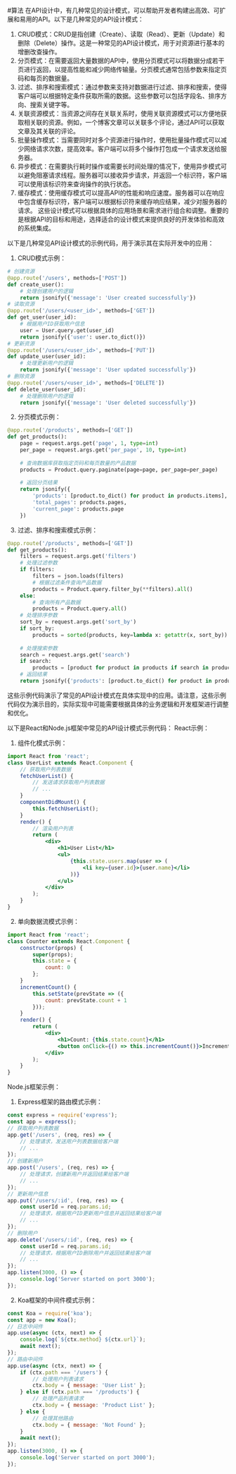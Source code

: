 #算法
在API设计中，有几种常见的设计模式，可以帮助开发者构建出高效、可扩展和易用的API。以下是几种常见的API设计模式：
1. CRUD模式：CRUD是指创建（Create）、读取（Read）、更新（Update）和删除（Delete）操作。这是一种常见的API设计模式，用于对资源进行基本的增删改查操作。
2. 分页模式：在需要返回大量数据的API中，使用分页模式可以将数据分成若干页进行返回，以提高性能和减少网络传输量。分页模式通常包括参数来指定页码和每页的数据量。
3. 过滤、排序和搜索模式：通过参数来支持对数据进行过滤、排序和搜索，使得客户端可以根据特定条件获取所需的数据。这些参数可以包括字段名、排序方向、搜索关键字等。
4. 关联资源模式：当资源之间存在关联关系时，使用关联资源模式可以方便地获取相关联的资源。例如，一个博客文章可以关联多个评论，通过API可以获取文章及其关联的评论。
5. 批量操作模式：当需要同时对多个资源进行操作时，使用批量操作模式可以减少网络请求次数，提高效率。客户端可以将多个操作打包成一个请求发送给服务器。
6. 异步模式：在需要执行耗时操作或需要长时间处理的情况下，使用异步模式可以避免阻塞请求线程。服务器可以接收异步请求，并返回一个标识符，客户端可以使用该标识符来查询操作的执行状态。
7. 缓存模式：使用缓存模式可以提高API的性能和响应速度。服务器可以在响应中包含缓存标识符，客户端可以根据标识符来缓存响应结果，减少对服务器的请求。
这些设计模式可以根据具体的应用场景和需求进行组合和调整。重要的是根据API的目标和用途，选择适合的设计模式来提供良好的开发体验和高效的系统集成。

以下是几种常见API设计模式的示例代码，用于演示其在实际开发中的应用：
1. CRUD模式示例：
```python
# 创建资源
@app.route('/users', methods=['POST'])
def create_user():
    # 处理创建用户的逻辑
    return jsonify({'message': 'User created successfully'})
# 读取资源
@app.route('/users/<user_id>', methods=['GET'])
def get_user(user_id):
    # 根据用户ID获取用户信息
    user = User.query.get(user_id)
    return jsonify({'user': user.to_dict()})
# 更新资源
@app.route('/users/<user_id>', methods=['PUT'])
def update_user(user_id):
    # 处理更新用户的逻辑
    return jsonify({'message': 'User updated successfully'})
# 删除资源
@app.route('/users/<user_id>', methods=['DELETE'])
def delete_user(user_id):
    # 处理删除用户的逻辑
    return jsonify({'message': 'User deleted successfully'})
```
2. 分页模式示例：
```python
@app.route('/products', methods=['GET'])
def get_products():
    page = request.args.get('page', 1, type=int)
    per_page = request.args.get('per_page', 10, type=int)
    
    # 查询数据库获取指定页码和每页数量的产品数据
    products = Product.query.paginate(page=page, per_page=per_page)
    
    # 返回分页结果
    return jsonify({
        'products': [product.to_dict() for product in products.items],
        'total_pages': products.pages,
        'current_page': products.page
    })
```
3. 过滤、排序和搜索模式示例：
```python
@app.route('/products', methods=['GET'])
def get_products():
    filters = request.args.get('filters')
    # 处理过滤参数
    if filters:
        filters = json.loads(filters)
        # 根据过滤条件查询产品数据
        products = Product.query.filter_by(**filters).all()
    else:
        # 查询所有产品数据
        products = Product.query.all()
    # 处理排序参数
    sort_by = request.args.get('sort_by')
    if sort_by:
        products = sorted(products, key=lambda x: getattr(x, sort_by))
    
    # 处理搜索参数
    search = request.args.get('search')
    if search:
        products = [product for product in products if search in product.name]
    # 返回结果
    return jsonify({'products': [product.to_dict() for product in products]})
```
这些示例代码演示了常见的API设计模式在具体实现中的应用。请注意，这些示例代码仅为演示目的，实际实现中可能需要根据具体的业务逻辑和开发框架进行调整和优化。

以下是React和Node.js框架中常见的API设计模式示例代码：
React示例：
1. 组件化模式示例：
```jsx
import React from 'react';
class UserList extends React.Component {
    // 获取用户列表数据
    fetchUserList() {
        // 发送请求获取用户列表数据
        // ...
    }
    componentDidMount() {
        this.fetchUserList();
    }
    render() {
        // 渲染用户列表
        return (
            <div>
                <h1>User List</h1>
                <ul>
                    {this.state.users.map(user => (
                        <li key={user.id}>{user.name}</li>
                    ))}
                </ul>
            </div>
        );
    }
}
```
2. 单向数据流模式示例：
```jsx
import React from 'react';
class Counter extends React.Component {
    constructor(props) {
        super(props);
        this.state = {
            count: 0
        };
    }
    incrementCount() {
        this.setState(prevState => ({
            count: prevState.count + 1
        }));
    }
    render() {
        return (
            <div>
                <h1>Count: {this.state.count}</h1>
                <button onClick={() => this.incrementCount()}>Increment</button>
            </div>
        );
    }
}
```
Node.js框架示例：
1. Express框架的路由模式示例：
```javascript
const express = require('express');
const app = express();
// 获取用户列表数据
app.get('/users', (req, res) => {
    // 处理请求，发送用户列表数据给客户端
    // ...
});
// 创建新用户
app.post('/users', (req, res) => {
    // 处理请求，创建新用户并返回结果给客户端
    // ...
});
// 更新用户信息
app.put('/users/:id', (req, res) => {
    const userId = req.params.id;
    // 处理请求，根据用户ID更新用户信息并返回结果给客户端
    // ...
});
// 删除用户
app.delete('/users/:id', (req, res) => {
    const userId = req.params.id;
    // 处理请求，根据用户ID删除用户并返回结果给客户端
    // ...
});
app.listen(3000, () => {
    console.log('Server started on port 3000');
});
```
2. Koa框架的中间件模式示例：
```javascript
const Koa = require('koa');
const app = new Koa();
// 日志中间件
app.use(async (ctx, next) => {
    console.log(`${ctx.method} ${ctx.url}`);
    await next();
});
// 路由中间件
app.use(async (ctx, next) => {
    if (ctx.path === '/users') {
        // 处理用户列表请求
        ctx.body = { message: 'User List' };
    } else if (ctx.path === '/products') {
        // 处理产品列表请求
        ctx.body = { message: 'Product List' };
    } else {
        // 处理其他路由
        ctx.body = { message: 'Not Found' };
    }
    await next();
});
app.listen(3000, () => {
    console.log('Server started on port 3000');
});
```